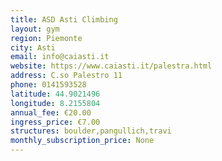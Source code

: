 ```yaml
---
title: ASD Asti Climbing
layout: gym
region: Piemonte
city: Asti
email: info@caiasti.it
website: https://www.caiasti.it/palestra.html
address: C.so Palestro 11
phone: 0141593528
latitude: 44.9021496
longitude: 8.2155804
annual_fee: €20.00
ingress_price: €7.00
structures: boulder,pangullich,travi
monthly_subscription_price: None
---
```


